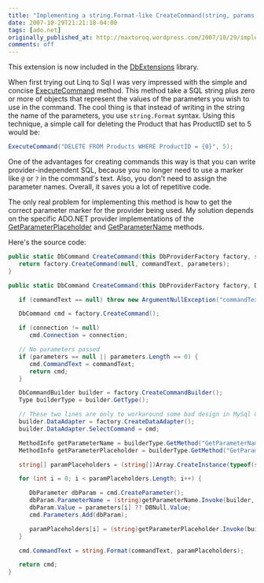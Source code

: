 ```yaml
---
title: "Implementing a string.Format-like CreateCommand(string, params object[]) extension method"
date: 2007-10-29T21:21:18-04:00
tags: [ado.net]
originally_published_at: http://maxtoroq.wordpress.com/2007/10/29/implementing-a-stringformat-like-createcommandstring-params-object-extension-method/
comments: off
---
```

<div class="note">This extension is now included in the <a href="/DbExtensions/">DbExtensions</a> library.</div>

When first trying out Linq to Sql I was very impressed with the simple and concise [ExecuteCommand][1] method. This method take a SQL string plus zero or more of objects that represent the values of the parameters you wish to use in the command. The cool thing is that instead of writing in the string the name of the parameters, you use `string.Format` syntax. Using this technique, a simple call for deleting the Product that has ProductID set to 5 would be:

```csharp
ExecuteCommand("DELETE FROM Products WHERE ProductID = {0}", 5);
```

One of the advantages for creating commands this way is that you can write provider-independent SQL, because you no longer need to use a marker like `@` or `?` in the command's text. Also, you don't need to assign the parameter names. Overall, it saves you a lot of repetitive code.

The only real problem for implementing this method is how to get the correct parameter marker for the provider being used. My solution depends on the specific ADO.NET provider implementations of the [GetParameterPlaceholder][1] and [GetParameterName][2] methods.

Here's the source code:

```csharp
public static DbCommand CreateCommand(this DbProviderFactory factory, string commandText, params object[] parameters) { 
   return factory.CreateCommand(null, commandText, parameters); 
}    

public static DbCommand CreateCommand(this DbProviderFactory factory, DbConnection connection, string commandText, params object[] parameters) {    

   if (commandText == null) throw new ArgumentNullException("commandText");    

   DbCommand cmd = factory.CreateCommand();    

   if (connection != null) 
      cmd.Connection = connection;    

   // No parameters passed 
   if (parameters == null || parameters.Length == 0) { 
      cmd.CommandText = commandText; 
      return cmd; 
   }    

   DbCommandBuilder builder = factory.CreateCommandBuilder(); 
   Type builderType = builder.GetType();    

   // These two lines are only to workaround some bad design in MySql Connector Net 
   builder.DataAdapter = factory.CreateDataAdapter(); 
   builder.DataAdapter.SelectCommand = cmd;    

   MethodInfo getParameterName = builderType.GetMethod("GetParameterName", BindingFlags.Instance | BindingFlags.NonPublic, Type.DefaultBinder, new Type[] { typeof(Int32) }, null); 
   MethodInfo getParameterPlaceholder = builderType.GetMethod("GetParameterPlaceholder", BindingFlags.Instance | BindingFlags.NonPublic, Type.DefaultBinder, new Type[] { typeof(Int32) }, null);    

   string[] paramPlaceholders = (string[])Array.CreateInstance(typeof(string), parameters.Length);    

   for (int i = 0; i < paramPlaceholders.Length; i++) {    

      DbParameter dbParam = cmd.CreateParameter(); 
      dbParam.ParameterName = (string)getParameterName.Invoke(builder, new object[] { i }); 
      dbParam.Value = parameters[i] ?? DBNull.Value; 
      cmd.Parameters.Add(dbParam);    

      paramPlaceholders[i] = (string)getParameterPlaceholder.Invoke(builder, new object[] { i }); 
   }    

   cmd.CommandText = string.Format(commandText, paramPlaceholders);    

   return cmd; 
}
```

[1]: http://msdn.microsoft.com/en-us/library/system.data.linq.datacontext.executecommand
[2]: http://msdn.microsoft.com/en-us/library/system.data.common.dbcommandbuilder.getparameterplaceholder
[3]: http://msdn.microsoft.com/en-us/library/eabya9tx
